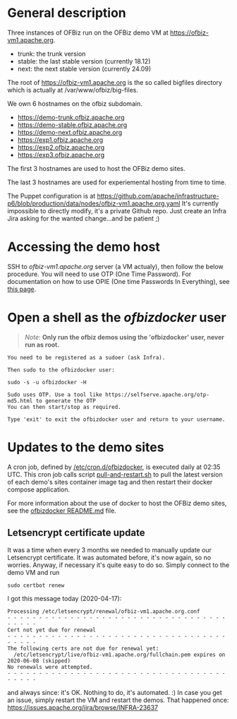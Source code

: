 # General description
Three instances of OFBiz run on the OFBiz demo VM at https://ofbiz-vm1.apache.org.

* trunk: the trunk version
* stable: the last stable version (currently 18.12)
* next: the next stable version (currently 24.09)

The root of https://ofbiz-vm1.apache.org is the so called bigfiles directory which is actually at /var/www/ofbiz/big-files.

We own 6 hostnames on the ofbiz subdomain.

* https://demo-trunk.ofbiz.apache.org
* https://demo-stable.ofbiz.apache.org
* https://demo-next.ofbiz.apache.org
* https://exp1.ofbiz.apache.org
* https://exp2.ofbiz.apache.org
* https://exp3.ofbiz.apache.org

The first 3 hostnames are used to host the OFBiz demo sites.

The last 3 hostnames are used for experiemental hosting from time to time.

The Puppet configuration is at
https://github.com/apache/infrastructure-p6/blob/production/data/nodes/ofbiz-vm1.apache.org.yaml
It's currently impossible to directly modify, it's a private Github repo.
Just create an Infra Jira asking for the wanted change...and be patient ;)

# Accessing the demo host
SSH to *ofbiz-vm1.apache.org* server (a VM actualy), then follow the below procedure.
You will need to use OTP (One Time Password). For documentation on how to use OPIE (One time Passwords In Everything), see [this page](https://cwiki.apache.org/confluence/pages/viewpage.action?pageId=122916896 "OPIE / Orthrus").

# Open a shell as the _ofbizdocker_ user

>_Note_: **Only run the ofbiz demos using the 'ofbizdocker' user, never run as root.**

    You need to be registered as a sudoer (ask Infra).

    Then sudo to the ofbizdocker user:

    sudo -s -u ofbizdocker -H

    Sudo uses OTP. Use a tool like https://selfserve.apache.org/otp-md5.html to generate the OTP
    You can then start/stop as required.
    
    Type 'exit' to exit the ofbizdocker user and return to your username.

# Updates to the demo sites

A cron job, defined by [/etc/cron.d/ofbizdocker](ofbizdocker/etc/cron.d/ofbizdocker), is executed daily at 02:35 UTC.  This cron job calls script [pull-and-restart.sh](ofbizdocker/home/ofbizdocker/pull-and-restart.sh) to pull the latest version of each demo's sites container image tag and then restart their docker compose application.

For more information about the use of docker to host the OFBiz demo sites, see the  [ofbizdocker README.md](ofbizdocker/README.md) file.

## Letsencrypt certificate update
It was a time when every 3 months we needed to manually update our Letsencrypt certificate. It was automated before, it's now again, so no worries. Anyway, if necessary it's quite easy to do so. Simply connect to the demo VM and run

    sudo certbot renew

I got this message today (2020-04-17):

    Processing /etc/letsencrypt/renewal/ofbiz-vm1.apache.org.conf
    - - - - - - - - - - - - - - - - - - - - - - - - - - - - - - - - - - - - - - - -
    Cert not yet due for renewal
    - - - - - - - - - - - - - - - - - - - - - - - - - - - - - - - - - - - - - - - -
    The following certs are not due for renewal yet:
      /etc/letsencrypt/live/ofbiz-vm1.apache.org/fullchain.pem expires on 2020-06-08 (skipped)
    No renewals were attempted.
    - - - - - - - - - - - - - - - - - - - - - - - - - - - - - - - - - - - - - - - -

and always since: it's OK. Nothing to do, it's automated. :)
In case you get an issue, simply restart the VM and restart the demos. That happened once: https://issues.apache.org/jira/browse/INFRA-23637
